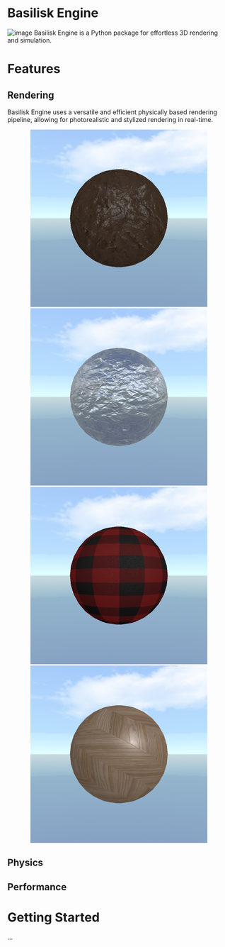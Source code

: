 # Basilisk Engine
![image](https://github.com/user-attachments/assets/5e39445c-e0da-452c-9f18-e590cca948c4)
Basilisk Engine is a Python package for effortless 3D rendering and simulation.

# Features
## Rendering
Basilisk Engine uses a versatile and efficient physically based rendering pipeline, allowing for photorealistic and stylized rendering in real-time.

<p align="center">
    <img src="mud.png" alt="mud" width="400"/>
    <img src="foil.png" alt="foil" width="400"/>
    <img src="cloth.png" alt="mud" width="400"/>
    <img src="floor.png" alt="mud" width="400"/>
</p>

## Physics

## Performance

# Getting Started
...